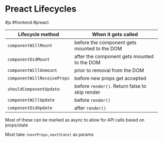 # Preact Lifecycles

#js #frontend #preact

| Lifecycle method            | When it gets called                            |
|-----------------------------|------------------------------------------------|
| `componentWillMount`        | before the component gets mounted to the DOM   |
| `componentDidMount`         | after the component gets mounted to the DOM    |
| `componentWillUnmount`      | prior to removal from the DOM                  |
| `componentWillReceiveProps` | before new props get accepted                  |
| `shouldComponentUpdate`     | before `render()`. Return false to skip render |
| `componentWillUpdate`       | before `render()`                              |
| `componentDidUpdate`        | after `render()`                               |
Most of these can be marked as async to allow for API calls based on props/state

Most take `(nextProps,nextState)` as params
